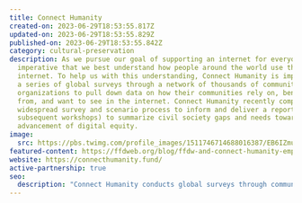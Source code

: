 ```yaml
---
title: Connect Humanity
created-on: 2023-06-29T18:53:55.817Z
updated-on: 2023-06-29T18:53:55.829Z
published-on: 2023-06-29T18:53:55.842Z
category: cultural-preservation
description: As we pursue our goal of supporting an internet for everyone, it is
  imperative that we best understand how people around the world use the
  internet. To help us with this understanding, Connect Humanity is implementing
  a series of global surveys through a network of thousands of community-focused
  organizations to pull down data on how their communities rely on, benefit
  from, and want to see in the internet. Connect Humanity recently completed a
  widespread survey and scenario process to inform and deliver a report (and
  subsequent workshops) to summarize civil society gaps and needs toward the
  advancement of digital equity.
image:
  src: https://pbs.twimg.com/profile_images/1511746714688016387/EB6IZmuH_400x400.jpg
featured-content: https://ffdweb.org/blog/ffdw-and-connect-humanity-empowering-an-equitable-digital-future
website: https://connecthumanity.fund/
active-partnership: true
seo:
  description: "Connect Humanity conducts global surveys through community organizations to understand internet usage patterns and needs, advancing digital equity worldwide."
---
```

